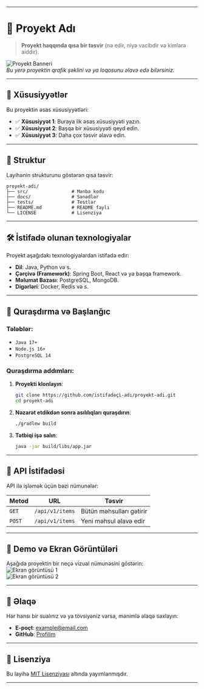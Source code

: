 
---

# 🌟 **Proyekt Adı**  
> **Proyekt haqqında qısa bir təsvir** (nə edir, niyə vacibdir və kimlərə aiddir).

![Proyekt Banneri](https://via.placeholder.com/1200x400?text=Proyekt+Bannerinizi+buraya+əlavə+edin)  
*Bu yerə proyektin qrafik şəklini və ya loqosunu əlavə edə bilərsiniz.*

---

## 🚀 **Xüsusiyyətlər**  
Bu proyektin əsas xüsusiyyətləri:
- ✅ **Xüsusiyyət 1**: Buraya ilk əsas xüsusiyyəti yazın.
- ✅ **Xüsusiyyət 2**: Başqa bir xüsusiyyəti qeyd edin.
- ✅ **Xüsusiyyət 3**: Daha çox təsvir əlavə edin.

---

## 📂 **Struktur**  
Layihənin strukturunu göstərən qısa təsvir:
```
proyekt-adi/
├── src/                # Mənbə kodu
├── docs/               # Sənədlər
├── tests/              # Testlər
├── README.md           # README faylı
└── LICENSE             # Lisenziya
```

---

## 🛠️ **İstifadə olunan texnologiyalar**  
Proyekt aşağıdakı texnologiyalardan istifadə edir:  
- **Dil**: Java, Python və s.
- **Çərçivə (Framework)**: Spring Boot, React və ya başqa framework.
- **Məlumat Bazası**: PostgreSQL, MongoDB.
- **Digərləri**: Docker, Redis və s.

---

## 🔧 **Quraşdırma və Başlanğıc**  
### Tələblər:
- `Java 17+`
- `Node.js 16+`
- `PostgreSQL 14`

### Quraşdırma addımları:
1. **Proyekti klonlayın**:
   ```bash
   git clone https://github.com/istifadəçi-adı/proyekt-adi.git
   cd proyekt-adi
   ```
2. **Nəzarət etdikdən sonra asılılıqları quraşdırın**:
   ```bash
   ./gradlew build
   ```
3. **Tətbiqi işə salın**:
   ```bash
   java -jar build/libs/app.jar
   ```

---

## 📝 **API İstifadəsi**  
API ilə işləmək üçün bəzi nümunələr:  

| Metod | URL              | Təsvir            |
|-------|------------------|-------------------|
| `GET` | `/api/v1/items`  | Bütün məhsulları gətirir |
| `POST`| `/api/v1/items`  | Yeni məhsul əlavə edir |

---

## 📖 **Demo və Ekran Görüntüləri**  
Aşağıda proyektin bir neçə vizual nümunəsini göstərin:  
![Ekran görüntüsü 1](https://via.placeholder.com/800x400?text=Ekran+Görüntüsü+1)  
![Ekran görüntüsü 2](https://via.placeholder.com/800x400?text=Ekran+Görüntüsü+2)  

---

## 🤝 **Əlaqə**  
Hər hansı bir sualınız və ya tövsiyəniz varsa, mənimlə əlaqə saxlayın:  
- **E-poçt**: example@email.com  
- **GitHub**: [Profilim](https://github.com/istifadəçi-adı)  

---

## 📜 **Lisenziya**  
Bu layihə [MIT Lisenziyası](https://opensource.org/licenses/MIT) altında yayımlanmışdır.

---
